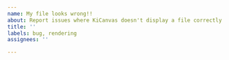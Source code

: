 ```yaml
---
name: My file looks wrong!!
about: Report issues where KiCanvas doesn't display a file correctly
title: ''
labels: bug, rendering
assignees: ''

---
```


<!-- Please include:

- The file you're trying to view. If you don't want the file to be public, let us know and we'll arrange for you to send it privately.
- A screenshot of the file in KiCAD
- A screenshot of the file in KiCanvas
- A description of the issue -->
